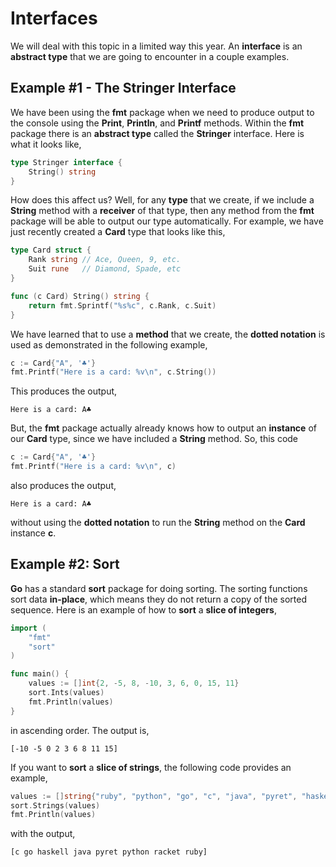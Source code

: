 # Interfaces

We will deal with this topic in a limited way this year.  An **interface** is an **abstract type** that we are going to encounter in a couple examples.

## Example #1 - The Stringer Interface

We have been using the **fmt** package when we need to produce output to the console using the  **Print**, **Println**, and **Printf** methods.  Within the **fmt** package there is an **abstract type** called the **Stringer** interface.  Here is what it looks like,

```go
type Stringer interface {
    String() string
}
```

How does this affect us?  Well, for any **type** that we create, if we include a **String** method with a **receiver** of that type, then any method from the **fmt** package will be able to output our type automatically.  For example, we have just recently created a **Card** type that looks like this,

```go
type Card struct {
	Rank string // Ace, Queen, 9, etc.
	Suit rune   // Diamond, Spade, etc
}

func (c Card) String() string {
	return fmt.Sprintf("%s%c", c.Rank, c.Suit)
}
```

We have learned that to use a **method** that we create, the **dotted notation** is used as demonstrated in the following example,

```go
c := Card{"A", '♣'}
fmt.Printf("Here is a card: %v\n", c.String())
```

This produces the output,

```
Here is a card: A♣
```

But, the **fmt** package actually already knows how to output an **instance** of our **Card** type, since we have included a **String** method.  So, this code

```go
c := Card{"A", '♣'}
fmt.Printf("Here is a card: %v\n", c)
```

also produces the output,

```
Here is a card: A♣
```

without using the **dotted notation** to run the **String** method on the **Card** instance **c**.

## Example #2: Sort

**Go** has a standard **sort** package for doing sorting.  The sorting functions sort data **in-place**, which means they do not return a copy of the sorted sequence.  Here is an example of how to **sort** a **slice of integers**,

```go
import (
	"fmt"
	"sort"
)

func main() {
	values := []int{2, -5, 8, -10, 3, 6, 0, 15, 11}
	sort.Ints(values)
	fmt.Println(values)
}
```

in ascending order.  The output is,

```
[-10 -5 0 2 3 6 8 11 15]
```

If you want to **sort** a **slice of strings**, the following code provides an example,

```go
values := []string{"ruby", "python", "go", "c", "java", "pyret", "haskell", "racket"}
sort.Strings(values)
fmt.Println(values)
```

with the output,

```
[c go haskell java pyret python racket ruby]
```